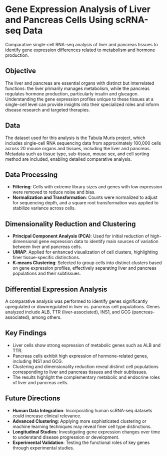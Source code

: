 # Gene Expression Analysis of Liver and Pancreas Cells Using scRNA-seq Data
Comparative single-cell RNA-seq analysis of liver and pancreas tissues to identify gene expression differences related to metabolism and hormone production.
## Objective
The liver and pancreas are essential organs with distinct but interrelated functions: the liver primarily manages metabolism, while the pancreas regulates hormone production, particularly insulin and glucagon. Understanding the gene expression profiles unique to these tissues at a single-cell level can provide insights into their specialized roles and inform disease research and targeted therapies.
## Data
The dataset used for this analysis is the Tabula Muris project, which includes single-cell RNA sequencing data from approximately 100,000 cells across 20 mouse organs and tissues, including the liver and pancreas. Metadata such as tissue type, sub-tissue, mouse sex, and cell sorting method are included, enabling detailed comparative analysis.
## Data Processing 
- **Filtering**: Cells with extreme library sizes and genes with low expression were removed to reduce noise and bias.
- **Normalization and Transformation**: Counts were normalized to adjust for sequencing depth, and a square root transformation was applied to stabilize variance across cells.
## Dimensionality Reduction and Clustering
- **Principal Component Analysis (PCA)**: Used for initial reduction of high-dimensional gene expression data to identify main sources of variation between liver and pancreas cells.
- **UMAP**: Applied for enhanced visualization of cell clusters, highlighting finer tissue-specific distinctions.
- **K-means Clustering**: Selected to group cells into distinct clusters based on gene expression profiles, effectively separating liver and pancreas populations and their subtissues.
## Differential Expression Analysis 
A comparative analysis was performed to identify genes significantly upregulated or downregulated in liver vs. pancreas cell populations. Genes analyzed include ALB, TTR (liver-associated), INS1, and GCG (pancreas-associated), among others.
## Key Findings
- Liver cells show strong expression of metabolic genes such as ALB and TTR.
- Pancreas cells exhibit high expression of hormone-related genes, including INS1 and GCG.
- Clustering and dimensionality reduction reveal distinct cell populations corresponding to liver and pancreas tissues and their subtissues.
- The results highlight the complementary metabolic and endocrine roles of liver and pancreas cells.
## Future Directions
- **Human Data Integration**: Incorporating human scRNA-seq datasets could increase clinical relevance.
- **Advanced Clustering**: Applying more sophisticated clustering or machine learning techniques may reveal finer cell type distinctions.
- **Longitudinal Studies**: Investigating gene expression changes over time to understand disease progression or development.
- **Experimental Validation**: Testing the functional roles of key genes through experimental studies.
